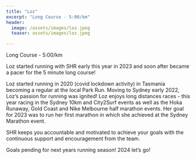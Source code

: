 ```yaml
---
title: "Loz"
excerpt: "Long Course - 5:00/km"
header:
  image: /assets/images/loz.jpeg
  teaser: assets/images/loz.jpeg

---
```


Long Course - 5:00/km

Loz started running with SHR early this year in 2023 and soon after became a pacer for the 5 minute long course! 

Loz started running in 2020 (covid lockdown activity) in Tasmania becoming a regular at the local Park Run. Moving to Sydney early 2022, Loz’s passion for running was ignited! 
Loz enjoys long distances races - this year racing in the Sydney 10km and City2Surf  events as well as the Hoka Runaway, Gold Coast and Nike Melbourne half marathon events. Her goal for 2023 was to run her first marathon in which she achieved at the Sydney Marathon event.

SHR keeps you accountable and motivated to achieve your goals with the continuous support and encouragement from the team. 

Goals pending for next years running season! 2024 let’s go!